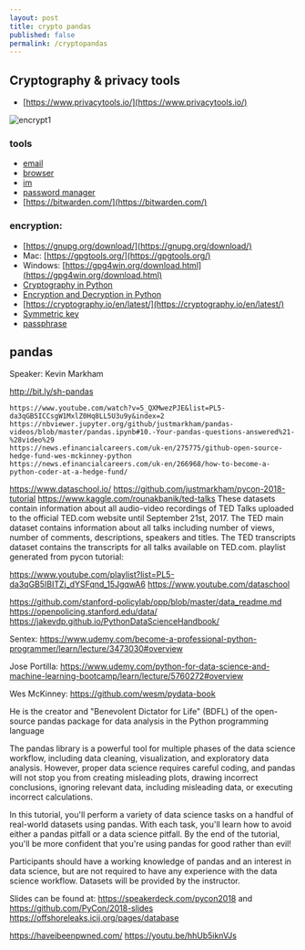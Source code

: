 ```yaml
---
layout: post
title: crypto pandas
published: false
permalink: /cryptopandas
---
```


## Cryptography & privacy tools

*    [https://www.privacytools.io/](https://www.privacytools.io/)

![encrypt1](/sh/assets/images/encrypt1.png?raw=true)


### tools

*    [email](https://www.privacytools.io/providers/email/)
*    [browser](https://www.privacytools.io/browsers/)
*    [im](https://www.privacytools.io/software/im/)
*    [password manager](https://www.privacytools.io/software/passwords/)
*    [https://bitwarden.com/](https://bitwarden.com/)

### encryption:

*    [https://gnupg.org/download/](https://gnupg.org/download/)
*    Mac:  [https://gpgtools.org/](https://gpgtools.org/)
*    Windows: [https://gpg4win.org/download.html](https://gpg4win.org/download.html)
*    [Cryptography in Python](https://youtu.be/UsdPAkB77PQ)
*    [Encryption and Decryption in Python](https://nitratine.net/blog/post/encryption-and-decryption-in-python/#encrypting-and-decrypting-files)
*    [https://cryptography.io/en/latest/](https://cryptography.io/en/latest/)
*    [Symmetric key](https://en.wikipedia.org/wiki/Symmetric-key_algorithm)
*    [passphrase](https://en.wikipedia.org/wiki/Passphrase)



## pandas

Speaker: Kevin Markham

http://bit.ly/sh-pandas

~~~~~~~~~~~~~~~~~~~~~~~~
https://www.youtube.com/watch?v=5_QXMwezPJE&list=PL5-da3qGB5ICCsgW1MxlZ0Hq8LL5U3u9y&index=2
https://nbviewer.jupyter.org/github/justmarkham/pandas-videos/blob/master/pandas.ipynb#10.-Your-pandas-questions-answered%21-%28video%29
https://news.efinancialcareers.com/uk-en/275775/github-open-source-hedge-fund-wes-mckinney-python
https://news.efinancialcareers.com/uk-en/266968/how-to-become-a-python-coder-at-a-hedge-fund/
~~~~~~~~~~~~~~~~~~~~~~~~~

https://www.dataschool.io/
https://github.com/justmarkham/pycon-2018-tutorial
https://www.kaggle.com/rounakbanik/ted-talks
These datasets contain information about all audio-video recordings of TED Talks uploaded to the official TED.com website until September 21st, 2017. The TED main dataset contains information about all talks including number of views, number of comments, descriptions, speakers and titles. The TED transcripts dataset contains the transcripts for all talks available on TED.com.
playlist generated from pycon tutorial:  

https://www.youtube.com/playlist?list=PL5-da3qGB5IBITZj_dYSFqnd_15JgqwA6
https://www.youtube.com/dataschool

https://github.com/stanford-policylab/opp/blob/master/data_readme.md
https://openpolicing.stanford.edu/data/
https://jakevdp.github.io/PythonDataScienceHandbook/

Sentex:  https://www.udemy.com/become-a-professional-python-programmer/learn/lecture/3473030#overview

Jose Portilla:  https://www.udemy.com/python-for-data-science-and-machine-learning-bootcamp/learn/lecture/5760272#overview

Wes McKinney:  https://github.com/wesm/pydata-book 

He is the creator and "Benevolent Dictator for Life" (BDFL) of the open-source pandas package for data analysis in the Python programming language

The pandas library is a powerful tool for multiple phases of the data science workflow, including data cleaning, visualization, and exploratory data analysis. However, proper data science requires careful coding, and pandas will not stop you from creating misleading plots, drawing incorrect conclusions, ignoring relevant data, including misleading data, or executing incorrect calculations.

In this tutorial, you'll perform a variety of data science tasks on a handful of real-world datasets using pandas. With each task, you'll learn how to avoid either a pandas pitfall or a data science pitfall. By the end of the tutorial, you'll be more confident that you're using pandas for good rather than evil!

Participants should have a working knowledge of pandas and an interest in data science, but are not required to have any experience with the data science workflow. Datasets will be provided by the instructor.

Slides can be found at: https://speakerdeck.com/pycon2018 and https://github.com/PyCon/2018-slides
https://offshoreleaks.icij.org/pages/database

https://haveibeenpwned.com/
https://youtu.be/hhUb5iknVJs
